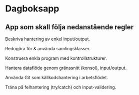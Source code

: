 # Dagboksapp
App som skall följa nedanstående regler
-----------------------------

Beskriva hantering av enkel input/output.

Redogöra för & använda samlingsklasser.

Konstruera enkla program med kontrollstrukturer.

Hantera dataflöde genom gränssnitt (konsol), input/output.

Använda Git som källkodshantering i arbetsflödet.

Träna på felhantering (try/catch) och input-validering.
